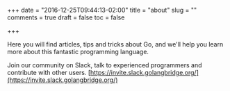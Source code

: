 +++
date = "2016-12-25T09:44:13-02:00"
title = "about"
slug = ""
comments = true
draft = false
toc = false

+++

Here you will find articles, tips and tricks about Go, and we'll help you learn more about this fantastic programming language.

Join our community on Slack, talk to experienced programmers and contribute with other users. [https://invite.slack.golangbridge.org/](https://invite.slack.golangbridge.org/)
